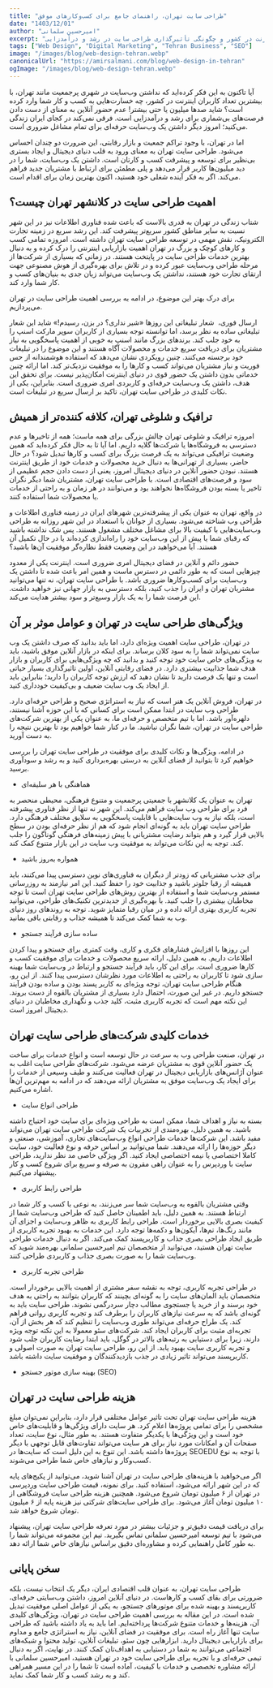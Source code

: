 ```yaml
---
title: "طراحی سایت تهران، راهنمای جامع برای کسب‌وکارهای موفق"
date: "1403/12/01"
author: "امیرحسین سلمانی"
excerpt: "بررسی اهمیت حیاتی وب‌سایت برای کسب و کارها در تهران، شهری با بیشترین تعداد کاربران اینترنت در کشور و چگونگی تأثیرگذاری طراحی سایت در رشد و درآمدزایی."
tags: ["Web Design", "Digital Marketing", "Tehran Business", "SEO"]
image: "/images/blog/web-design-tehran.webp"
canonicalUrl: "https://amirsalmani.com/blog/web-design-in-tehran"
ogImage: "/images/blog/web-design-tehran.webp"
---
```


آیا تاکنون به این فکر کرده‌اید که نداشتن وب‌سایت در شهری پرجمعیت مانند تهران، با بیشترین تعداد کاربران اینترنت در کشور، چه خسارت‌هایی به کسب ‌و کار شما وارد کرده است؟ شاید صدها میلیون یا حتی بیشتر! عدم حضور آنلاین به معنای از دست دادن فرصت‌های بی‌شماری برای رشد و درآمدزایی است. فرقی نمی‌کند در کجای ایران زندگی می‌کنید؛ امروز دیگر داشتن یک وب‌سایت حرفه‌ای برای تمام مشاغل ضروری است.

اما در تهران، با وجود تراکم جمعیت و بازار رقابتی، این ضرورت دو چندان احساس می‌شود. طراحی سایت تهران به معنای ورود به قلب دنیای دیجیتال و ایجاد بستری بی‌نظیر برای توسعه و پیشرفت کسب ‌و کارتان است. داشتن یک وب‌سایت، شما را در دید میلیون‌ها کاربر قرار می‌دهد و پلی مطمئن برای ارتباط با مشتریان جدید فراهم می‌کند. اگر به فکر آینده شغلی خود هستید، اکنون بهترین زمان برای اقدام است. 

## اهمیت طراحی سایت در کلانشهر تهران چیست؟

شتاب زندگی در تهران به قدری بالاست که باعث شده فناوری اطلاعات نیز در این شهر نسبت به سایر مناطق کشور سریع‌تر پیشرفت کند. این رشد سریع در زمینه تجارت الکترونیک، نقش مهمی در توسعه طراحی سایت تهران داشته است. امروزه تمامی کسب ‌و کارهای کوچک و بزرگ در تهران اهمیت بازاریابی اینترنتی را درک کرده و به دنبال بهترین خدمات طراحی سایت در پایتخت هستند. در زمانی که بسیاری از شرکت‌ها از مرحله طراحی وب‌سایت عبور کرده و در تلاش برای بهره‌گیری از هوش مصنوعی جهت ارتقای تجارت خود هستند، نداشتن یک وب‌سایت می‌تواند زیان جدی به بنیان‌های کسب ‌و کار شما وارد کند. 

برای درک بهتر این موضوع، در ادامه به بررسی اهمیت طراحی سایت در تهران می‌پردازیم.

ارسال فوری،  شعار تبلیغاتی این روزها
«شیر نداری؟ در بزن، رسیدم!» شاید این شعار تبلیغاتی ساده به نظر برسد، اما توانسته توجه بسیاری از کاربران سوپر مارکت اسنپ را به خود جلب کند. برندهای بزرگ مانند اسنپ به خوبی از اهمیت پاسخگویی به نیاز مشتریان برای دریافت سریع خدمات و محصولات آگاه هستند و این موضوع را در تبلیغات خود برجسته می‌کنند. 
چنین رویکردی نشان می‌دهد که استفاده هوشمندانه از حس فوریت و نیاز مشتریان می‌تواند کسب ‌و کارها را به موفقیت نزدیک‌تر کند. اما ارائه چنین خدماتی بدون داشتن یک حضور قوی در دنیای اینترنت امکان‌پذیر نیست. برای تحقق این هدف، داشتن یک وب‌سایت حرفه‌ای و کاربردی امری ضروری است. بنابراین، یکی از نکات کلیدی در طراحی سایت تهران، تاکید بر ارسال سریع در تبلیغات است.

## ترافیک و شلوغی تهران، کلافه ‌کننده‌تر از همیش

امروزه ترافیک و شلوغی تهران چالش بزرگی برای همه ماست؛ همه از تاخیرها و عدم دسترسی به فروشگاه‌ها یا شرکت‌ها گلایه داریم. اما آیا تا به حال فکر کرده‌اید که همین وضعیت ترافیکی می‌تواند به یک فرصت بزرگ برای کسب ‌و کارها تبدیل شود؟ در حال حاضر، بسیاری از تهرانی‌ها به دنبال خرید محصولات و خدمات خود از طریق اینترنت هستند. نبودن حضور آنلاین در دنیای دیجیتال امروز، یعنی از دست دادن حجم عظیمی از سود و فرصت‌های اقتصادی است. با طراحی ‌سایت تهران، مشتریان شما دیگر نگران تاخیر یا بسته بودن فروشگاه‌ها نخواهند بود و می‌توانند در هر زمان و به راحتی از خدمات یا محصولات شما استفاده کنند.

در واقع، تهران به عنوان یکی از پیشرفته‌ترین شهرهای ایران در زمینه فناوری اطلاعات و طراحی وب شناخته می‌شود. بسیاری از جوانان با استعداد در این شهر روزانه به طراحی وب‌سایت‌هایی با کیفیت بالا برای مشاغل مختلف مشغول هستند. پس شک نداشته باشید که رقبای شما یا پیش از این وب‌سایت خود را راه‌اندازی کرده‌اند یا در حال تکمیل آن هستند. آیا می‌خواهید در این وضعیت فقط نظاره‌گر موفقیت آن‌ها باشید؟

حضور دائم و آنلاین در فضای دیجیتال امری ضروری است. اینترنت یکی از معدود چیزهایی است که به طور دائمی در دسترس ماست و همین امر باعث شده تا داشتن یک وب‌سایت برای کسب‌وکارها ضروری باشد. با طراحی سایت تهران، نه تنها می‌توانید مشتریان تهران و ایران را جذب کنید، بلکه دسترسی به بازار جهانی نیز خواهید داشت. این فرصت شما را به یک بازار وسیع‌تر و سود بیشتر هدایت می‌کند.

## ویژگی‌های طراحی سایت در تهران و عوامل موثر بر آن

در تهران، طراحی سایت اهمیت ویژه‌ای دارد، اما باید بدانید که صرف داشتن یک وب سایت نمی‌تواند شما را به سود کلان برساند. برای اینکه در بازار آنلاین موفق باشید، باید به ویژگی‌های خاص سایت خود توجه کنید و بدانید که چه ویژگی‌هایی برای کاربران و بازار هدف شما جذابیت بیشتری دارد. در فضای رقابتی آنلاین، اولین تاثیرگذاری بسیار حیاتی است و تنها یک فرصت دارید تا نشان دهید که ارزش توجه کاربران را دارید؛ بنابراین باید از ایجاد یک وب سایت ضعیف و بی‌کیفیت خودداری کنید. 

در تهران، فروش آنلاین یک هنر است که نیاز به استراتژی صحیح و طراحی حرفه‌ای دارد. طراحی وب سایت در ابتدا ممکن است برای کسانی که با این حوزه آشنا نیستند، دلهره‌آور باشد. اما با تیم متخصص و حرفه‌ای ما، به عنوان یکی از بهترین شرکت‌های طراحی سایت در تهران، شما نگران نباشید. ما در کنار شما خواهیم بود تا بهترین نتیجه را به دست آورید. 

در ادامه، ویژگی‌ها و نکات کلیدی برای موفقیت در طراحی سایت تهران را بررسی خواهیم کرد تا بتوانید از فضای آنلاین به درستی بهره‌برداری کنید و به رشد و سودآوری برسید.

<ul>
<li>
هماهنگی با هر سلیقه&zwnj;ای
</li>
</ul>
تهران به عنوان یک کلانشهر با جمعیتی پرجمعیت و متنوع فرهنگی، محیطی منحصر به فرد برای طراحی وب سایت فراهم می&zwnj;کند. این شهر نه تنها از نظر فناوری پیشرفته است، بلکه نیاز به وب سایت&zwnj;هایی با قابلیت پاسخگویی به سلایق مختلف فرهنگی دارد. طراحی سایت تهران باید به گونه&zwnj;ای انجام شود که هم از نظر حرفه&zwnj;ای بودن در سطح بالایی قرار گیرد و هم بتواند رضایت مشتریانی با پیش &zwnj;زمینه&zwnj;های فرهنگی گوناگون را جلب کند. توجه به این نکات می&zwnj;تواند به موفقیت وب سایت در این بازار متنوع کمک کند.
<ul>
<li>
همواره به&zwnj;روز باشید
</li>
</ul>
برای جذب مشتریانی که زودتر از دیگران به فناوری&zwnj;های نوین دسترسی پیدا می&zwnj;کنند، باید همیشه از رقبا جلوتر باشید و جذابیت خود را حفظ کنید. این امر نیازمند به &zwnj;روزرسانی مستمر وب&zwnj;سایت شما و استفاده از بهترین روش&zwnj;های طراحی سایت تهران است تا توجه مخاطبان بیشتری را جلب کنید. با بهره&zwnj;گیری از جدیدترین تکنیک&zwnj;های طراحی، می&zwnj;توانید تجربه کاربری بهتری ارائه داده و در میان رقبا متمایز شوید. توجه به روندهای روز دنیای وب به شما کمک می&zwnj;کند تا همیشه جذاب و رقابتی باقی بمانید.
<ul>
<li>
ساده &zwnj;سازی فرآیند جستجو
</li>
</ul>
این روزها با افزایش فشارهای فکری و کاری، وقت کمتری برای جستجو و پیدا کردن اطلاعات داریم. به همین دلیل، ارائه سریع محصولات و خدمات برای موفقیت کسب &zwnj;و کارها ضروری است. برای این کار، باید فرآیند جستجو و ارتباط در وب&zwnj;سایت شما بهینه &zwnj;سازی شود تا کاربران به راحتی به اطلاعات مورد نظرشان دسترسی پیدا کنند.
از این رو، هنگام طراحی سایت تهران، توجه ویژه&zwnj;ای به کاربر پسند بودن و ساده بودن فرآیند جستجو داریم. در غیر این صورت، احتمال دارد بسیاری از مشتریان بالقوه از دست بروند. این نکته مهم است که تجربه کاربری مثبت، کلید جذب و نگهداری مخاطبان در دنیای دیجیتال امروز است.

## خدمات کلیدی شرکت‌های طراحی سایت تهران


در تهران، صنعت طراحی وب به سرعت در حال توسعه است و انواع خدمات برای ساخت یک حضور آنلاین قوی به مشتریان عرضه می‌شود. شرکت‌های طراحی سایت اغلب به عنوان آژانس‌های بازاریابی دیجیتال در تهران فعالیت می‌کنند و طیف وسیعی از خدمات را برای ایجاد یک وب‌سایت موفق به مشتریان ارائه می‌دهند که در ادامه به مهم‌ترین آن‌ها اشاره می‌کنیم.

<ul>
<li>
طراحی انواع سایت
</li>
</ul>
بسته به نیاز و اهداف شما، ممکن است به طراحی ویژه&zwnj;ای برای سایت خود احتیاج داشته باشید. به همین دلیل، بهره&zwnj;مندی از تجربیات یک شرکت طراحی سایت تهران می&zwnj;تواند مفید باشد. این شرکت&zwnj;ها خدمات طراحی انواع وب&zwnj;سایت&zwnj;های تجاری، آموزشی، صنعتی و دیگر حوزه&zwnj;ها را ارائه می&zwnj;دهند. شما می&zwnj;توانید بر اساس حرفه و نوع فعالیت خود، سایت کاملا اختصاصی یا نیمه اختصاصی ایجاد کنید. اگر ویژگی خاصی مد نظر ندارید، طراحی سایت با وردپرس را به عنوان راهی مقرون به صرفه و سریع برای شروع کسب &zwnj;و کار پیشنهاد می&zwnj;کنیم.
<ul>
<li>
طراحی رابط&nbsp;کاربری 
</li>
</ul>
وقتی مشتریان بالقوه به وب&zwnj;سایت شما سر می&zwnj;زنند، به نوعی با کسب &zwnj;و کار شما در ارتباط هستند. به همین دلیل، باید اطمینان حاصل کنید که طراحی وب&zwnj;سایت شما از کیفیت بصری بالایی برخوردار است. طراحی رابط کاربری به ظاهر وب&zwnj;سایت و اجزای آن مانند رنگ&zwnj;ها، تم&zwnj;ها، آیکون&zwnj;ها و دکمه&zwnj;ها توجه دارد. این خدمات به بهبود تجربه کاربری از طریق ایجاد طراحی بصری جذاب و کاربرپسند کمک می&zwnj;کند. اگر به دنبال خدمات طراحی سایت تهران هستید، می&zwnj;توانید از متخصصان تیم امیرحسین سلمانی بهره&zwnj;مند شوید که وب&zwnj;سایت شما را به صورت بصری جذاب و کاربردی طراحی کنند.
<ul>
<li>
طراحی تجربه کاربری 
</li>
</ul>
در طراحی تجربه کاربری، توجه به نقشه سفر مشتری از اهمیت بالایی برخوردار است. متخصصان باید المان&zwnj;های سایت را به گونه&zwnj;ای بچینند که کاربران بتوانند به راحتی به هدف خود برسند و از خرید یا جستجوی مطالب دچار سردرگمی نشوند. طراحی سایت باید به گونه&zwnj;ای باشد که به سرعت نیازهای کاربران را برطرف کند و تجربه کاربری روانی فراهم کند.
یک طراح حرفه&zwnj;ای می&zwnj;تواند طوری وب&zwnj;سایت را تنظیم کند که هر بخش از آن، تجربه&zwnj;ای مثبت برای کاربران ایجاد کند. شرکت&zwnj;های سئو معمولا به این نکته توجه ویژه دارند، زیرا برای دستیابی به رتبه&zwnj;های بالاتر در گوگل، باید ابتدا رضایت کاربران جلب شود و تجربه کاربری سایت بهبود یابد. از این رو، طراحی سایت تهران به صورت اصولی و کاربرپسند می&zwnj;تواند تاثیر زیادی در جذب بازدیدکنندگان و موفقیت سایت داشته باشد.
<ul>
<li>
بهینه سازی موتور جستجو (SEO)
</li>
</ul>


## هزینه طراحی سایت در تهران

هزینه طراحی سایت تهران تحت تاثیر عوامل مختلفی قرار دارد، بنابراین نمی‌توان مبلغ مشخصی را برای تمامی پروژه‌ها اعلام کرد. هر سایت دارای ویژگی‌ها و قابلیت‌های خاص خود است و این ویژگی‌ها با یکدیگر متفاوت هستند. به طور مثال، نوع سایت، تعداد صفحات آن و امکانات مورد نیاز برای هر سایت می‌تواند تفاوت‌های قابل توجهی با دیگر پروژه‌ها داشته باشد. این تنوع به این دلیل است که سایت‌ها در SEOEDU با توجه به نوع کسب‌وکار و نیازهای خاص شما طراحی می‌شوند.

اگر می‌خواهید با هزینه‌های طراحی سایت در تهران آشنا شوید، می‌توانید از پکیج‌های پایه که در این شهر ارائه می‌شود، استفاده کنید. برای نمونه، قیمت طراحی سایت وردپرسی در تهران از ۶ میلیون تومان شروع می‌شود. همچنین هزینه طراحی سایت فروشگاهی از ۱۰ میلیون تومان آغاز می‌شود. برای طراحی سایت‌های شرکتی نیز هزینه پایه از ۶ میلیون تومان شروع خواهد شد.

برای دریافت قیمت دقیق‌تر و جزئیات بیشتر در مورد تعرفه طراحی سایت تهران، پیشنهاد می‌شود با تیم توسعه امیرحسین سلمانی تماس بگیرید. تیم این مجموعه می‌تواند شما را به طور کامل راهنمایی کرده و مشاوره‌ای دقیق براساس نیازهای خاص شما ارائه دهد.

## سخن پایانی

طراحی سایت تهران، به عنوان قلب اقتصادی ایران، دیگر یک انتخاب نیست، بلکه ضرورتی برای بقای کسب ‌و کارهاست. در دنیای آنلاین امروز، داشتن وب‌سایتی حرفه‌ای، کاربرپسند و بهینه‌ شده برای موتورهای جستجو، به یکی از عوامل اصلی موفقیت تبدیل شده است. در این مقاله به بررسی اهمیت طراحی سایت در تهران، ویژگی‌های کلیدی آن، هزینه‌ها و خدمات متنوع شرکت‌ها پرداخته‌ایم. اما باید به یاد داشته باشید که طراحی سایت تنها آغاز راه است. برای موفقیت در فضای آنلاین، نیاز به استراتژی جامع و مداوم برای بازاریابی دیجیتال دارید. ابزارهایی چون سئو، تبلیغات آنلاین، تولید محتوا و شبکه‌های اجتماعی می‌توانند به شما در دستیابی به اهداف‌تان کمک کنند. 
در نهایت، اگر به دنبال تیمی حرفه‌ای و با تجربه برای طراحی سایت خود در تهران هستید، امیرحسین سلمانی با ارائه مشاوره تخصصی و خدمات با کیفیت، آماده است تا شما را در این مسیر همراهی کند و به رشد کسب ‌و کار شما کمک نماید.